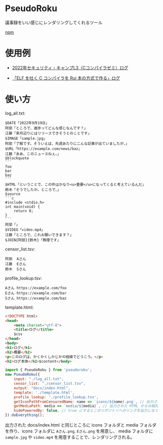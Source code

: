 # PseudoRoku
議事録をいい感じにレンダリングしてくれるツール

[npm](https://www.npmjs.com/package/pseudoroku)

# 使用例
- [2022年セキュリティ・キャンプL3（Cコンパイラゼミ）ログ](https://sozysozbot.github.io/seccamp-2022-c-compiler-seminar/)

- [「ELF を吐く C コンパイラを Rui 本の方式で作る」ログ](https://sozysozbot.github.io/c_to_elf_compiler/log.html)

# 使い方

log_all.txt:

````
$DATE「2022年9月19日」
阿部「ところで、進捗ってどんな感じなんです？」
江藤「来月辺りにはリリースできそうとのことです」
$IMAGE「sample.jpg」
阿部「了解です。そういえば、先週あたりにこんな記事が出ていましたが、」
$URL「https://example.com/news/baz」
江藤「ああ、このニュースねぇ。」
$blockquote
```
foo
bar
baz
```
$HTML「ということで、この件はかなり<u>重要</u>になってくると考えているんだ」
鈴木「そうでしたか。ところで、」
$source
```c
#include <stdio.h>
int main(void) {
	return 0;
}
```
阿部「」
$VIDEO「video.mp4」
江藤「ところで、これお願いできます？」
$JOIN{阿部}{鈴木}「無理です」
````

censor_list.tsv:
```tsv
阿部	Aさん
江藤	Eさん
鈴木	Sさん
```

profile_lookup.tsv:
```tsv
Aさん	https://example.com/foo
Eさん	https://example.com/bar
Sさん	https://example.com/baz
```

template.html:
```html
<!DOCTYPE html>
<head>
	<meta charset="utf-8">
	<title>ログ</title>
	$css
</head>
<body>
<h1>ログ</h1>
<h2>概要</h2>
<p>このログは、かくかくしかじかの経緯でどうこう。</p>
<h2>ログ本体</h2>$content</body>
```

```js
import { PseudoRoku } from 'pseudoroku';
new PseudoRoku({
	input: "./log_all.txt",
	censor_list: "./censor_list.tsv",
	output: "docs/index.html",
	template: './template.html',
	profile_lookup: './profile_lookup.tsv',
	getIconPathFromCensoredName: name => `icons/${name}.png`, // 出力された HTML からの相対パスで指定
	getMediaPath: media => `media/${media}`, // 出力された HTML からの相対パスで指定
	hidePoweredBy: false, // true にするとこのリポジトリへのリンクを出力しなくなります
}).doEverything();
```

出力された docs/index.html と同じところに icons フォルダと media フォルダを作り、icons フォルダに `Aさん.png`, `Eさん.png` を用意し、 media フォルダに `sample.jpg` や `video.mp4` を用意することで、レンダリングされる。
